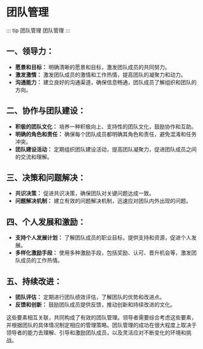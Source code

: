 # 团队管理

::: tip 团队管理
团队管理
:::

## 一、**领导力：**

- **愿景和目标：** 明确清晰的愿景和目标，激发团队成员的共同努力。
- **激发激情：** 激发团队成员的激情和工作热情，提高团队的凝聚力和动力。
- **沟通能力：** 建立良好的沟通渠道，确保信息畅通，团队成员了解组织和团队的方向。

## 二、**协作与团队建设：**

- **积极的团队文化：** 培养一种积极向上、支持性的团队文化，鼓励协作和互助。
- **明确的角色和责任：** 确保每个团队成员都明确其角色和责任，避免混淆和任务冲突。
- **团队建设活动：** 定期组织团队建设活动，提高团队凝聚力，促进团队成员之间的交流和理解。

## 三、**决策和问题解决：**

- **共识决策：** 促进共识决策，确保团队对关键问题达成一致。
- **问题解决机制：** 建立有效的问题解决机制，迅速应对团队内外出现的问题。

## 四、**个人发展和激励：**

- **支持个人发展计划：** 了解团队成员的职业目标，提供支持和资源，促进个人发展。
- **多样化激励手段：** 使用多种激励手段，包括奖励、认可、晋升机会等，激发团队成员的工作热情。

## 五、**持续改进：**

- **团队评估：** 定期进行团队绩效评估，了解团队的优势和改进点。
- **反馈和创新：** 鼓励团队成员提供反馈，推动创新和持续改进的文化。

这些要素相互关联，共同构成了有效的团队管理。领导者需要综合考虑这些要素，并根据团队的具体情况制定相应的管理策略。团队管理的成功在很大程度上取决于领导者的能力去理解、引导和激励团队成员，以及灵活应对不断变化的环境和挑战。
